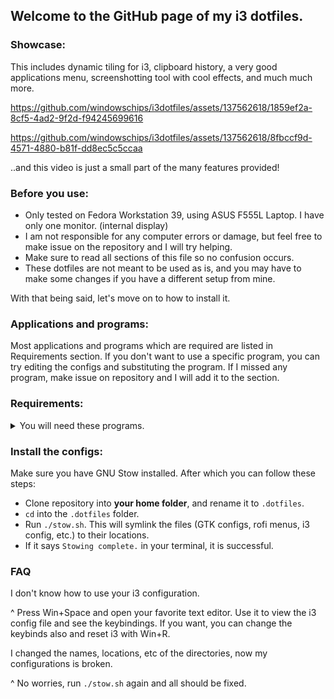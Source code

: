 ## Welcome to the GitHub page of my i3 dotfiles.
### Showcase:
This includes dynamic tiling for i3, clipboard history, a very good applications menu, screenshotting tool with cool effects, and much much more.

https://github.com/windowschips/i3dotfiles/assets/137562618/1859ef2a-8cf5-4ad2-9f2d-f94245699616

https://github.com/windowschips/i3dotfiles/assets/137562618/8fbccf9d-4571-4880-b81f-dd8ec5c5ccaa

..and this video is just a small part of the many features provided!
### Before you use:
- Only tested on Fedora Workstation 39, using ASUS F555L Laptop. I have only one monitor. (internal display)
- I am not responsible for any computer errors or damage, but feel free to make issue on the repository and I will try helping.
- Make sure to read all sections of this file so no confusion occurs.
- These dotfiles are not meant to be used as is, and you may have to make some changes if you have a different setup from mine.


With that being said, let's move on to how to install it.
### Applications and programs:
Most applications and programs which are required are listed in Requirements section. If you don't want to use a specific program, you can try editing the configs and substituting the program. If I missed any program, make issue on repository and I will add it to the section.

### Requirements:
<details><summary>You will need these programs. </summary>

- i3
- polybar
- picom
- pactl
- kitty
- rofi (powermenu and app launcher)
- maim
- xclip
- xlock (xlockmore package)
- xev
- xwininfo
- xdotool
- nitrogen
- networkmanager (nmtui is needed)
- systemctl (rofi power menu)
- shadower (fancy screenshot effects)
- gnome-calendar (for date module of polybar)
- light (if you have a better alternative that doesn't require root permissions, make an issue and tell me about it)
- bluetui (for bluetooth module of polybar)
- tomato.c (for pomodoro module of polybar)
- pavucontrol (for pulseaudio module of polybar)
- clipse (clipboard history)
- autotiling (makes i3 behave like a dynamic tiling wm)
- xss-lock (laptop shenanigans)
- twmn (notification daemon)
- xmousepasteblock (for some users it is not desired, so you can remove from i3 config)
- xfce-polkit
</details>

### Install the configs:
Make sure you have GNU Stow installed. After which you can follow these steps:
- Clone repository into **your home folder**, and rename it to `.dotfiles`.
- `cd` into the `.dotfiles` folder.
- Run `./stow.sh`. This will symlink the files (GTK configs, rofi menus, i3 config, etc.) to their locations.
- If it says `Stowing complete.` in your terminal, it is successful.
### FAQ
I don't know how to use your i3 configuration.

^ Press Win+Space and open your favorite text editor. Use it to view the i3 config file and see the keybindings. If you want, you can change the keybinds also and reset i3 with Win+R.

I changed the names, locations, etc of the directories, now my configurations is broken.

^ No worries, run `./stow.sh` again and all should be fixed.
